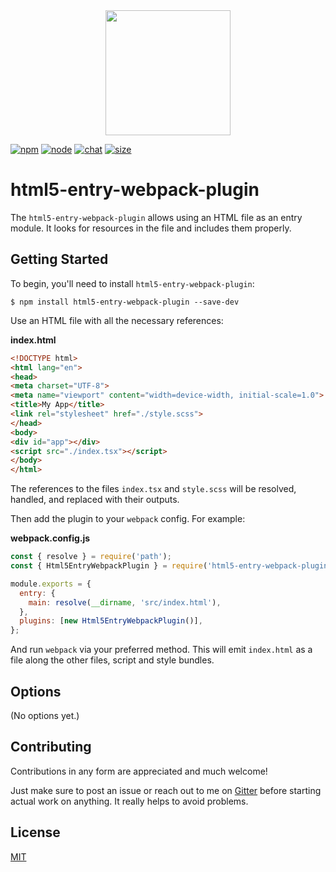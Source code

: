 <div align="center">
  <a href="https://github.com/webpack/webpack">
    <img width="200" height="200" src="https://webpack.js.org/assets/icon-square-big.svg">
  </a>
</div>

[![npm][npm]][npm-url]
[![node][node]][node-url]
[![chat][chat]][chat-url]
[![size][size]][size-url]

# html5-entry-webpack-plugin

The `html5-entry-webpack-plugin` allows using an HTML file as an entry module. It looks for resources in the file and includes them properly.

## Getting Started

To begin, you'll need to install `html5-entry-webpack-plugin`:

```console
$ npm install html5-entry-webpack-plugin --save-dev
```

Use an HTML file with all the necessary references:

**index.html**

```html
<!DOCTYPE html>
<html lang="en">
<head>
<meta charset="UTF-8">
<meta name="viewport" content="width=device-width, initial-scale=1.0">
<title>My App</title>
<link rel="stylesheet" href="./style.scss">
</head>
<body>
<div id="app"></div>
<script src="./index.tsx"></script>
</body>
</html>
```

The references to the files `index.tsx` and `style.scss` will be resolved, handled, and replaced with their outputs.

Then add the plugin to your `webpack` config. For example:

**webpack.config.js**

```js
const { resolve } = require('path');
const { Html5EntryWebpackPlugin } = require('html5-entry-webpack-plugin');

module.exports = {
  entry: {
    main: resolve(__dirname, 'src/index.html'),
  },
  plugins: [new Html5EntryWebpackPlugin()],
};
```

And run `webpack` via your preferred method. This will emit `index.html` as a file along the other files, script and style bundles.

## Options

(No options yet.)

## Contributing

Contributions in any form are appreciated and much welcome!

Just make sure to post an issue or reach out to me on [Gitter](https://gitter.im/piral-io/community) before starting actual work on anything. It really helps to avoid problems.

## License

[MIT](./LICENSE)

[npm]: https://img.shields.io/npm/v/html5-entry-webpack-plugin.svg
[npm-url]: https://npmjs.com/package/html5-entry-webpack-plugin
[node]: https://img.shields.io/node/v/html5-entry-webpack-plugin.svg
[node-url]: https://nodejs.org
[chat]: https://img.shields.io/badge/gitter-piral-io%2Fcommunity-brightgreen.svg
[chat-url]: https://gitter.im/piral-io/community
[size]: https://packagephobia.now.sh/badge?p=html5-entry-webpack-plugin
[size-url]: https://packagephobia.now.sh/result?p=html5-entry-webpack-plugin
